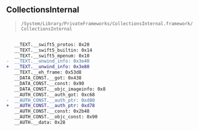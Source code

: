 ## CollectionsInternal

> `/System/Library/PrivateFrameworks/CollectionsInternal.framework/CollectionsInternal`

```diff

   __TEXT.__swift5_protos: 0x20
   __TEXT.__swift5_builtin: 0x14
   __TEXT.__swift5_mpenum: 0x10
-  __TEXT.__unwind_info: 0x3e40
+  __TEXT.__unwind_info: 0x3e80
   __TEXT.__eh_frame: 0x53d8
   __DATA_CONST.__got: 0x438
   __DATA_CONST.__const: 0x90
   __DATA_CONST.__objc_imageinfo: 0x8
   __AUTH_CONST.__auth_got: 0xc68
-  __AUTH_CONST.__auth_ptr: 0xd80
+  __AUTH_CONST.__auth_ptr: 0xd78
   __AUTH_CONST.__const: 0x2b48
   __AUTH_CONST.__objc_const: 0x90
   __AUTH.__data: 0x28

```
